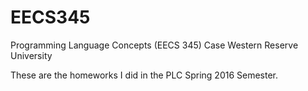 # EECS345
Programming Language Concepts (EECS 345)
Case Western Reserve University

These are the homeworks I did in the PLC Spring 2016 Semester.
